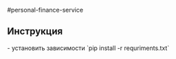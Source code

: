 #personal-finance-service

<h2>Инструкция</h2>
- установить зависимости `pip install -r requriments.txt`